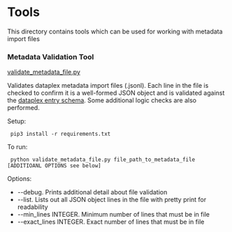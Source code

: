 # Tools

This directory contains tools which can be used for working with metadata import files

### Metadata Validation Tool

[validate_metadata_file.py](validate_metadata_file.py)

Validates dataplex metadata import files (.jsonl). Each line in the file is checked to confirm it is a well-formed JSON object and is validated against the [dataplex entry schema](https://cloud.google.com/dataplex/docs/import-metadata#import-item). Some additional logic checks are also performed.

Setup:
```
 pip3 install -r requirements.txt 
```

To run:
```
 python validate_metadata_file.py file_path_to_metadata_file [ADDITIOANL OPTIONS see below]
```

Options:
 
 * --debug. Prints additional detail about file validation
 * --list. Lists out all JSON object lines in the file with pretty print for readability
 * --min_lines INTEGER. Minimum number of lines that must be in file
 * --exact_lines INTEGER. Exact number of lines that must be in file

